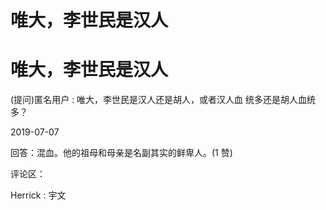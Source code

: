 # 唯大，李世民是汉人

# 唯大，李世民是汉人

(提问)匿名用户 : 唯大，李世民是汉人还是胡人，或者汉人血 统多还是胡人血统多？

2019-07-07

回答：混血。他的祖母和母亲是名副其实的鲜卑人。(1 赞)

评论区：

Herrick : 宇文